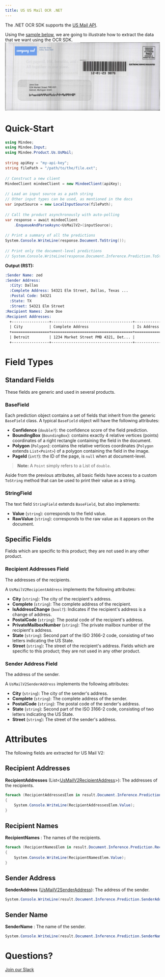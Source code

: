 ```yaml
---
title: US US Mail OCR .NET
---
```

The .NET OCR SDK supports the [US Mail API](https://platform.mindee.com/mindee/us_mail).

Using the [sample below](https://github.com/mindee/client-lib-test-data/blob/main/products/us_mail/default_sample.jpg), we are going to illustrate how to extract the data that we want using the OCR SDK.
![US Mail sample](https://github.com/mindee/client-lib-test-data/blob/main/products/us_mail/default_sample.jpg?raw=true)

# Quick-Start
```cs
using Mindee;
using Mindee.Input;
using Mindee.Product.Us.UsMail;

string apiKey = "my-api-key";
string filePath = "/path/to/the/file.ext";

// Construct a new client
MindeeClient mindeeClient = new MindeeClient(apiKey);

// Load an input source as a path string
// Other input types can be used, as mentioned in the docs
var inputSource = new LocalInputSource(filePath);

// Call the product asynchronously with auto-polling
var response = await mindeeClient
    .EnqueueAndParseAsync<UsMailV2>(inputSource);

// Print a summary of all the predictions
System.Console.WriteLine(response.Document.ToString());

// Print only the document-level predictions
// System.Console.WriteLine(response.Document.Inference.Prediction.ToString());

```

**Output (RST):**
```rst
:Sender Name: zed
:Sender Address:
  :City: Dallas
  :Complete Address: 54321 Elm Street, Dallas, Texas ...
  :Postal Code: 54321
  :State: TX
  :Street: 54321 Elm Street
:Recipient Names: Jane Doe
:Recipient Addresses:
  +-----------------+-------------------------------------+-------------------+-------------+------------------------+-------+---------------------------+
  | City            | Complete Address                    | Is Address Change | Postal Code | Private Mailbox Number | State | Street                    |
  +=================+=====================================+===================+=============+========================+=======+===========================+
  | Detroit         | 1234 Market Street PMB 4321, Det... |                   | 12345       | 4321                   | MI    | 1234 Market Street        |
  +-----------------+-------------------------------------+-------------------+-------------+------------------------+-------+---------------------------+
```

# Field Types
## Standard Fields
These fields are generic and used in several products.

### BaseField
Each prediction object contains a set of fields that inherit from the generic `BaseField` class.
A typical `BaseField` object will have the following attributes:

* **Confidence** (`double?`): the confidence score of the field prediction.
* **BoundingBox** (`BoundingBox`): contains exactly 4 relative vertices (points) coordinates of a right rectangle containing the field in the document.
* **Polygon** (`Polygon`): contains the relative vertices coordinates (`Polygon` extends `List<Point>`) of a polygon containing the field in the image.
* **PageId** (`int?`): the ID of the page, is `null` when at document-level.

> **Note:** A `Point` simply refers to a List of `double`.


Aside from the previous attributes, all basic fields have access to a custom `ToString` method that can be used to print their value as a string.

### StringField
The text field `StringField` extends `BaseField`, but also implements:
* **Value** (`string`): corresponds to the field value.
* **RawValue** (`string`): corresponds to the raw value as it appears on the document.

## Specific Fields
Fields which are specific to this product; they are not used in any other product.

### Recipient Addresses Field
The addresses of the recipients.

A `UsMailV2RecipientAddress` implements the following attributes:

* **City** (`string`): The city of the recipient's address.
* **Complete** (`string`): The complete address of the recipient.
* **IsAddressChange** (`bool?`): Indicates if the recipient's address is a change of address.
* **PostalCode** (`string`): The postal code of the recipient's address.
* **PrivateMailboxNumber** (`string`): The private mailbox number of the recipient's address.
* **State** (`string`): Second part of the ISO 3166-2 code, consisting of two letters indicating the US State.
* **Street** (`string`): The street of the recipient's address.
Fields which are specific to this product; they are not used in any other product.

### Sender Address Field
The address of the sender.

A `UsMailV2SenderAddress` implements the following attributes:

* **City** (`string`): The city of the sender's address.
* **Complete** (`string`): The complete address of the sender.
* **PostalCode** (`string`): The postal code of the sender's address.
* **State** (`string`): Second part of the ISO 3166-2 code, consisting of two letters indicating the US State.
* **Street** (`string`): The street of the sender's address.

# Attributes
The following fields are extracted for US Mail V2:

## Recipient Addresses
**RecipientAddresses** (List<[UsMailV2RecipientAddress](#recipient-addresses-field)>): The addresses of the recipients.

```cs
foreach (RecipientAddressesElem in result.Document.Inference.Prediction.RecipientAddresses)
{
    System.Console.WriteLine(RecipientAddressesElem.Value);
}
```

## Recipient Names
**RecipientNames** : The names of the recipients.

```cs
foreach (RecipientNamesElem in result.Document.Inference.Prediction.RecipientNames)
{
    System.Console.WriteLine(RecipientNamesElem.Value);
}
```

## Sender Address
**SenderAddress** ([UsMailV2SenderAddress](#sender-address-field)): The address of the sender.

```cs
System.Console.WriteLine(result.Document.Inference.Prediction.SenderAddress.Value);
```

## Sender Name
**SenderName** : The name of the sender.

```cs
System.Console.WriteLine(result.Document.Inference.Prediction.SenderName.Value);
```

# Questions?
[Join our Slack](https://join.slack.com/t/mindee-community/shared_invite/zt-2d0ds7dtz-DPAF81ZqTy20chsYpQBW5g)
